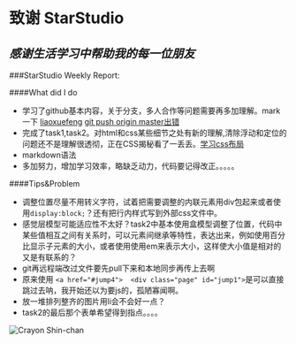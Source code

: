 致谢 StarStudio
==========
*感谢生活学习中帮助我的每一位朋友*
--------
###StarStudio Weekly Report:

####What did I do
* 学习了github基本内容，关于分支，多人合作等问题需要再多加理解。mark一下 [liaoxuefeng](http://www.liaoxuefeng.com/wiki/0013739516305929606dd18361248578c67b8067c8c017b000) [git push origin master出错](http://www.crifan.com/git_github_git_push_origin_master_error_failed_to_push_some_refs_to/)
* 完成了task1,task2。对html和css某些细节之处有新的理解,清除浮动和定位的问题还不是理解很透彻，正在CSS揭秘看了一丢丢。[学习css布局](http://zh.learnlayout.com/flexbox.html)
* markdown语法
* 多加努力，增加学习效率，略缺乏动力，代码要记得改正。。。。。

####Tips&Problem
* 调整位置尽量不用转义字符，试着把需要调整的内联元素用div包起来或者使用`display:block;`？还有把行内样式写到外部css文件中。
* 感觉层模型可能适应性不太好？task2中基本使用盒模型调整了位置，代码中某些值相互之间有关系时，可以元素间继承等特性，表达出来，例如使用百分比显示子元素的大小，或者使用使用em来表示大小，这样使大小值是相对的又是有联系的？
* git再远程端改过文件要先pull下来和本地同步再传上去啊
* 原来使用 `<a href="#jump4">  <div class="page" id="jump1">`是可以直接跳过去呐，我开始还以为要js的，孤陋寡闻啊。
* 放一堆排列整齐的图片用li会不会好一点？
* task2的最后那个表单希望得到指点。。。。

![Crayon Shin-chan](http://img3.duitang.com/uploads/item/201510/31/20151031104733_dxQKz.thumb.700_0.png)
